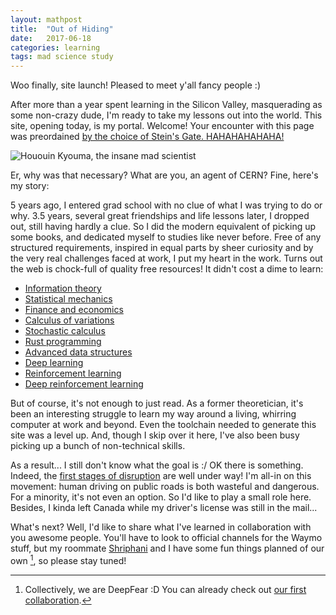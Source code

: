 ```yaml
---
layout: mathpost
title:  "Out of Hiding"
date:   2017-06-18
categories: learning
tags: mad science study
---
```

Woo finally, site launch! Pleased to meet y'all fancy people :)

After more than a year spent learning in the Silicon Valley, masquerading as some non-crazy dude, I'm ready to take my lessons out into the world. This site, opening today, is my portal. Welcome! Your encounter with this page was preordained [by the choice of Stein's Gate. HAHAHAHAHAHA!](https://www.youtube.com/watch?v=Drp6PqvKOwM)

![Hououin Kyouma, the insane mad scientist](http://pa1.narvii.com/5938/4eb25b6a39e9d5fe2e111b7fc3c4dcbed48177b7_hq.gif)

Er, why was that necessary? What are you, an agent of CERN? Fine, here's my story:

5 years ago, I entered grad school with no clue of what I was trying to do or why. 3.5 years, several great friendships and life lessons later, I dropped out, still having hardly a clue. So I did the modern equivalent of picking up some books, and dedicated myself to studies like never before. Free of any structured requirements, inspired in equal parts by sheer curiosity and by the very real challenges faced at work, I put my heart in the work. Turns out the web is chock-full of quality free resources! It didn't cost a dime to learn:

* [Information theory](http://www.inference.org.uk/mackay/itila/book.html)
* [Statistical mechanics](http://stp.clarku.edu/notes)
* [Finance and economics](https://ocw.mit.edu/courses/sloan-school-of-management/15-401-finance-theory-i-fall-2008/video-lectures-and-slides)
* [Calculus of variations](https://ocw.mit.edu/courses/aeronautics-and-astronautics/16-323-principles-of-optimal-control-spring-2008/lecture-notes/lec5.pdf)
* [Stochastic calculus](http://www.math.nyu.edu/faculty/goodman/teaching/StochCalc2013/resources.html)
* [Rust programming](https://doc.rust-lang.org/book/second-edition)
* [Advanced data structures](https://ocw.mit.edu/courses/electrical-engineering-and-computer-science/6-851-advanced-data-structures-spring-2012/lecture-videos)
* [Deep learning](http://www.deeplearningbook.org)
* [Reinforcement learning](http://incompleteideas.net/sutton/book/the-book-2nd.html)
* [Deep reinforcement learning](http://rll.berkeley.edu/deeprlcourse)

But of course, it's not enough to just read. As a former theoretician, it's been an interesting struggle to learn my way around a living, whirring computer at work and beyond. Even the toolchain needed to generate this site was a level up. And, though I skip over it here, I've also been busy picking up a bunch of non-technical skills.

As a result... I still don't know what the goal is :/ OK there is something. Indeed, the [first stages of disruption](https://medium.com/waymo/apply-to-be-part-of-waymos-early-rider-program-5fd996c7a86f) are well under way! I'm all-in on this movement: human driving on public roads is both wasteful and dangerous. For a minority, it's not even an option. So I'd like to play a small role here. Besides, I kinda left Canada while my driver's license was still in the mail...

What's next? Well, I'd like to share what I've learned in collaboration with you awesome people. You'll have to look to official channels for the Waymo stuff, but my roommate [Shriphani](http://shriphani.com) and I have some fun things planned of our own [^1], so please stay tuned!

[^1]: Collectively, we are DeepFear :D You can already check out [our first collaboration](http://blog.shriphani.com/2016/08/03/a-frame-that-listens).
